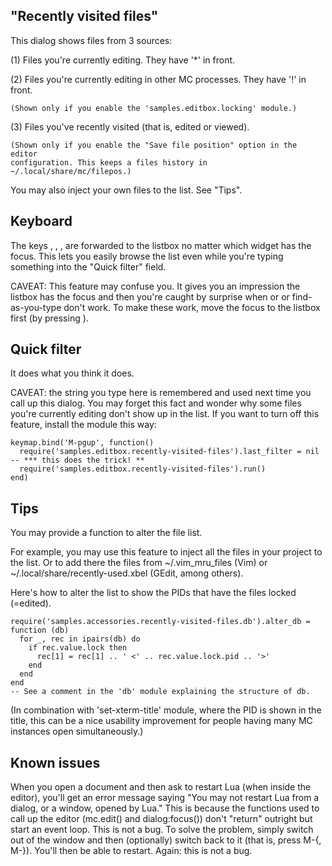 "Recently visited files"
------------------------

This dialog shows files from 3 sources:

(1) Files you're currently editing. They have '*' in front.

(2) Files you're currently editing in other MC processes. They have '!' in front.

    (Shown only if you enable the 'samples.editbox.locking' module.)

(3) Files you've recently visited (that is, edited or viewed).

    (Shown only if you enable the "Save file position" option in the editor
    configuration. This keeps a files history in ~/.local/share/mc/filepos.)

You may also inject your own files to the list. See "Tips".


Keyboard
--------

The keys <up>, <down>, <pgup>, <pgdn> are forwarded to the listbox
no matter which widget has the focus. This lets you easily
browse the list even while you're typing something into the
"Quick filter" field.

CAVEAT: This feature may confuse you. It gives you an impression the
listbox has the focus and then you're caught by surprise when <home>
or <end> or find-as-you-type don't work. To make these work,
move the focus to the listbox first (by pressing <tab>).


Quick filter
------------

It does what you think it does.

CAVEAT: the string you type here is remembered and used next time you call
up this dialog. You may forget this fact and wonder why some files you're
currently editing don't show up in the list. If you want to turn off this
feature, install the module this way:

    keymap.bind('M-pgup', function()
      require('samples.editbox.recently-visited-files').last_filter = nil  -- *** this does the trick! **
      require('samples.editbox.recently-visited-files').run()
    end)


Tips
----

You may provide a function to alter the file list.

For example, you may use this feature to inject all the files in
your project to the list. Or to add there the files from ~/.vim_mru_files
(Vim) or ~/.local/share/recently-used.xbel (GEdit, among others).

Here's how to alter the list to show the PIDs that have the files
locked (=edited).

    require('samples.accessories.recently-visited-files.db').alter_db = function (db)
      for _, rec in ipairs(db) do
        if rec.value.lock then
          rec[1] = rec[1] .. ' <' .. rec.value.lock.pid .. '>'
        end
      end
    end
    -- See a comment in the 'db' module explaining the structure of db.

(In combination with 'set-xterm-title' module, where the PID is shown in
the title, this can be a nice usability improvement for people
having many MC instances open simultaneously.)


Known issues
------------

When you open a document and then ask to restart Lua (when inside the
editor), you'll get an error message saying "You may not restart Lua from
a dialog, or a window, opened by Lua." This is because the functions used to
call up the editor (mc.edit() and dialog:focus()) don't "return" outright but
start an event loop. This is not a bug. To solve the problem, simply switch
out of the window and then (optionally) switch back to it (that is,
press M-{, M-}). You'll then be able to restart. Again: this is not a bug.
